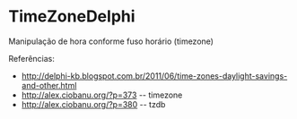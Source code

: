 TimeZoneDelphi
==============

Manipulação de hora conforme fuso horário (timezone)

Referências:
* http://delphi-kb.blogspot.com.br/2011/06/time-zones-daylight-savings-and-other.html
* http://alex.ciobanu.org/?p=373 -- timezone
* http://alex.ciobanu.org/?p=380 -- tzdb
